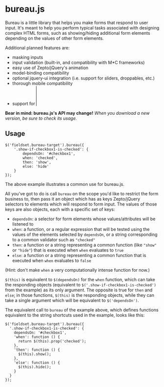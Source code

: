 bureau.js
========

Bureau is a little library that helps you make forms that respond to user input. It's meant to help you perform typical tasks associated with designing complex HTML forms, such as showing/hiding additional form elements depending on the values of other form elements.

Additional planned features are:
+ masking inputs
+ input validation (built-in, and compatibility with M*C frameworks)
+ easy use of Zepto/jQuery's animation
+ model-binding compatibility
+ optional jquery-ui integration (i.e. support for sliders, droppables, etc.)
+ thorough mobile compatibility
+ support for <select multiple="multiple"> elements

**Bear in mind: bureau.js's API may change!**
*When you download a new version, be sure to check its usage.*

Usage
-----

    $('fieldset.bureau-target').bureau({
        '.show-if-checkbox1-is-checked': {
            dependsOn: '#checkbox1',
            when: 'checked',
            then: 'show',
            else: 'hide'
        }
    });

The above example illustrates a common use for bureau.js.

All you've got to do is call `bureau` on the scope you'd like to restrict the form business to, then pass it an object which has as keys Zepto/jQuery selectors to elements which will respond to form input. The values of those keys are also objects, each with a specific set of keys:

+ `dependsOn`: a selector for form elements whose values/attributes will be listened to
+ `when`: a function, or a regular expression that will be tested using the values of the elements selected by `dependsOn`, or a string corresponding to a common validator such as `"checked"`
+ `then`: a function or a string representing a common function (like `"show"` or `"hide"`) that is executed when `when` evaluates to `true`
+ `else`: a function or a string representing a common function that is executed when `when` evaluates to `false`

(Hint: don't make `when` a very computationally intense function for now.)

`$(this)` is equivalent to `$(dependsOn)` for the `when` function, which can take the responding objects (equivalent to `$('.show-if-checkbox1-is-checked')` from the example) as its only argument.
The opposite is true for `then` and `else`; in those functions, `$(this)` is the responding objects, while they can take a single argument which will be equivalent to `$('dependsOn')`.

The equivalent call to `bureau` of the example above, which defines functions equivalent to the string shortcuts used in the example, looks like this:

    $('fieldset.bureau-target').bureau({
      '.show-if-checkbox1-is-checked': {
        dependsOn: '#checkbox1',
        'when': function () {
          return $(this).prop('checked');
        },
        'then': function () {
          $(this).show();
        },
        'else': function () {
          $(this).hide();
        }
      }
    });
